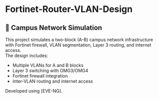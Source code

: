# Fortinet-Router-VLAN-Design
## 🏫 Campus Network Simulation

This project simulates a two-block (A-B) campus network infrastructure with Fortinet firewall, VLAN segmentation, Layer 3 routing, and internet access.  
The design includes:
- Multiple VLANs for A and B blocks
- Layer 3 switching with OMG3/OMG4
- Fortinet firewall integration
- Inter-VLAN routing and internet access

Developed using [EVE-NG].
